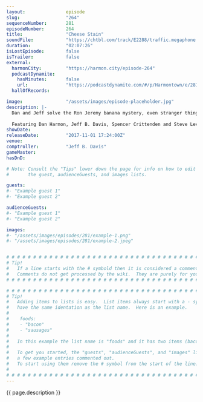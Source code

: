 ```yaml
---
layout:               episode
slug:                 "264"
sequenceNumber:       281
episodeNumber:        264
title:                "Cheese Stain"
soundFile:            "https://chtbl.com/track/E2288/traffic.megaphone.fm/STA3204180936.mp3?updated=1596585934"
duration:             "02:07:26"
isLostEpisode:        false
isTrailer:            false
external:
  harmonCity:         "https://harmon.city/episode-264"
  podcastDynamite:
    hasMinutes:       false
    url:              "https://podcastdynamite.com/#/p/Harmontown/e/281/264"
  hallOfRecords:      

image:                "/assets/images/episode-placeholder.jpg"
description: |-
  Dan and Jeff solve the Ron Jeremy banana mystery, even stranger things happen with Dan's girlfriend, and the gang jumps back in to roleplaying.
  
  Featuring Dan Harmon, Jeff B. Davis, Spencer Crittenden and Steve Levy.
showDate:             
releaseDate:          "2017-11-01 17:24:00Z"
venue:                
comptroller:          "Jeff B. Davis"
gameMaster:           
hasDnD:               

# Note: Consult the "Tips" lower down the page for info on how to edit
#       the guest, audienceGuests, and images lists.

guests:
#- "Example guest 1"
#- "Example guest 2"

audienceGuests:
#- "Example guest 1"
#- "Example guest 2"

images:
#- "/assets/images/episodes/281/example-1.png"
#- "/assets/images/episodes/281/example-2.jpeg"


# # # # # # # # # # # # # # # # # # # # # # # # # # # # # # # # # # # # # # # # # # # # #
# Tip!
#   If a line starts with the # symbold then it is considered a comment.
#   Comments do not get processed by the wiki.  They are purely for your information.
# # # # # # # # # # # # # # # # # # # # # # # # # # # # # # # # # # # # # # # # # # # # #

# # # # # # # # # # # # # # # # # # # # # # # # # # # # # # # # # # # # # # # # # # # # #
# Tip!
#   Adding items to lists is easy.  List items always start with a - symbol and have
#   have the same identation as the list name.  Here is an example.
#
#    foods:
#    - "bacon"
#    - "sausages"
#
#   In this example the list name is "foods" and it has two items (bacon, and sausages).
#
#   To get you started, the "guests", "audienceGuests", and "images" lists below have
#   a few example entries commented out.
#   To start using them remove the # symbol from the start of the line.
#
# # # # # # # # # # # # # # # # # # # # # # # # # # # # # # # # # # # # # # # # # # # # #
---
```


<!-- The episode description will be rendered here -->
{{ page.description }}

<!-- Add your content BELOW here -->
<!-- vvvvvvvvvvvvvvvvvvvvvvvvvvv -->




<!-- ^^^^^^^^^^^^^^^^^^^^^^^^^^^ -->
<!-- Add your content ABOVE here -->

<!-- The episode gallery will be rendered here -->